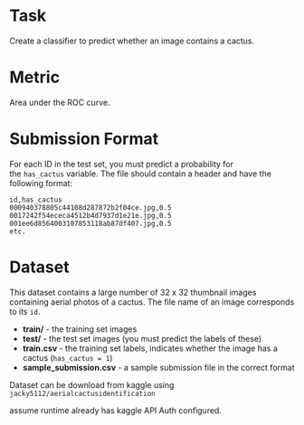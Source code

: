 # Task

Create a classifier to predict whether an image contains a cactus.

# Metric

Area under the ROC curve.

# Submission Format

For each ID in the test set, you must predict a probability for the `has_cactus` variable. The file should contain a header and have the following format:

```
id,has_cactus
000940378805c44108d287872b2f04ce.jpg,0.5
0017242f54ececa4512b4d7937d1e21e.jpg,0.5
001ee6d8564003107853118ab87df407.jpg,0.5
etc.
```

# Dataset

This dataset contains a large number of 32 x 32 thumbnail images containing aerial photos of a cactus. The file name of an image corresponds to its `id`.

- **train/** - the training set images
- **test/** - the test set images (you must predict the labels of these)
- **train.csv** - the training set labels, indicates whether the image has a cactus (`has_cactus = 1`)
- **sample_submission.csv** - a sample submission file in the correct format


Dataset can be download from kaggle using `jacky5112/aerialcactusidentification`

assume runtime already has kaggle API Auth configured.